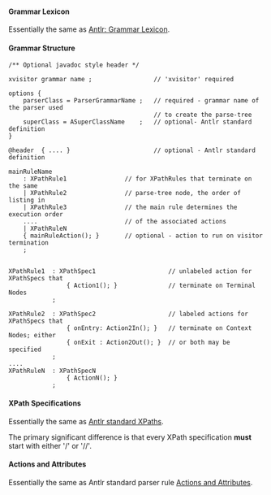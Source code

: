 #### Grammar Lexicon

Essentially the same as [Antlr: Grammar Lexicon](https://theantlrguy.atlassian.net/wiki/display/ANTLR4/Grammar+Lexicon).

#### Grammar Structure

	/** Optional javadoc style header */

	xvisitor grammar name ;					// 'xvisitor' required

	options {
		parserClass = ParserGrammarName ; 	// required - grammar name of the parser used
											// to create the parse-tree
		superClass = ASuperClassName    ;	// optional- Antlr standard definition
	}

	@header  { .... }						// optional - Antlr standard definition

	mainRuleName
		: XPathRule1				// for XPathRules that terminate on the same
    	| XPathRule2				// parse-tree node, the order of listing in
    	| XPathRule3				// the main rule determines the execution order
    	....						// of the associated actions
    	| XPathRuleN
    	{ mainRuleAction(); } 		// optional - action to run on visitor termination
    	;


	XPathRule1	: XPathSpec1					// unlabeled action for XPathSpecs that 
					{ Action1(); }				// terminate on Terminal Nodes
				;

	XPathRule2	: XPathSpec2					// labeled actions for XPathSpecs that 
					{ onEntry: Action2In(); }	// terminate on Context Nodes; either
					{ onExit : Action2Out(); }	// or both may be specified
				;
	....
	XPathRuleN	: XPathSpecN
					{ ActionN(); }
				;

#### XPath Specifications

Essentially the same as [Antlr standard XPaths](https://theantlrguy.atlassian.net/wiki/display/ANTLR4/Parse+Tree+Matching+and+XPath#ParseTreeMatchingandXPath-UsingXPathtoidentifyparsetreenodesets).

The primary significant difference is that every XPath specification **must** start with either '/' or '//'.  

#### Actions and Attributes

Essentially the same as Antlr standard parser rule [Actions and Attributes](https://theantlrguy.atlassian.net/wiki/display/ANTLR4/Actions+and+Attributes).
